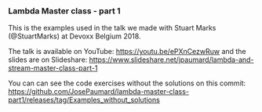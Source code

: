 ### Lambda Master class - part 1

This is the examples used in the talk we made with Stuart Marks (@StuartMarks) at Devoxx Belgium 2018. 

The talk is available on YouTube: https://youtu.be/ePXnCezwRuw and the slides are on Slideshare: https://www.slideshare.net/jpaumard/lambda-and-stream-master-class-part-1

You can can see the code exercises without the solutions on this commit: https://github.com/JosePaumard/lambda-master-class-part1/releases/tag/Examples_without_solutions

